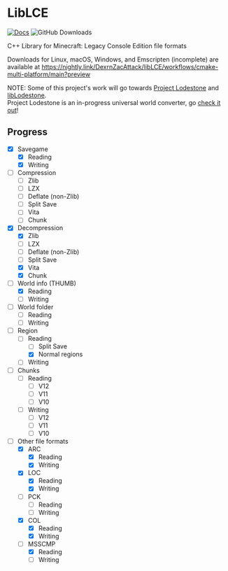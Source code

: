 # LibLCE

[![Docs](https://img.shields.io/badge/Read%20Documentation-4e5151?logo=gitbook)](https://dexrnzacattack.github.io/libLCE)
![GitHub Downloads](https://img.shields.io/github/downloads/dexrnzacattack/libLCE/total)

C++ Library for Minecraft: Legacy Console Edition file formats

Downloads for Linux, macOS, Windows, and Emscripten (incomplete) are available
at https://nightly.link/DexrnZacAttack/libLCE/workflows/cmake-multi-platform/main?preview

NOTE: Some of this project's work will go towards [Project Lodestone](https://github.com/Team-Lodestone)
and [libLodestone](https://github.com/Team-Lodestone/libLodestone).   
Project Lodestone is an in-progress universal world converter, go [check it out](https://team-lodestone.github.io)!

## Progress

- [x] Savegame
    - [X] Reading
    - [X] Writing
- [ ] Compression
    - [ ] Zlib
    - [ ] LZX
    - [ ] Deflate (non-Zlib)
    - [ ] Split Save
    - [ ] Vita
    - [ ] Chunk
- [X] Decompression
    - [X] Zlib
    - [ ] LZX
    - [ ] Deflate (non-Zlib)
    - [ ] Split Save
    - [X] Vita
    - [X] Chunk
- [ ] World info (THUMB)
    - [X] Reading
    - [ ] Writing
- [ ] World folder
    - [ ] Reading
    - [ ] Writing
- [ ] Region
    - [ ] Reading
        - [ ] Split Save
        - [X] Normal regions
    - [ ] Writing
- [ ] Chunks
    - [ ] Reading
        - [ ] V12
        - [ ] V11
        - [ ] V10
    - [ ] Writing
        - [ ] V12
        - [ ] V11
        - [ ] V10
- [ ] Other file formats
    - [X] ARC
        - [X] Reading
        - [X] Writing
    - [X] LOC
        - [X] Reading
        - [X] Writing
    - [ ] PCK
        - [ ] Reading
        - [ ] Writing
    - [X] COL
        - [X] Reading
        - [X] Writing
    - [ ] MSSCMP
        - [X] Reading
        - [ ] Writing

